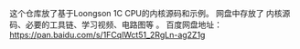 这个仓库放了基于Loongson 1C CPU的内核源码和示例。
网盘中存放了 内核源码、必要的工具链、学习视频、电路图等 。
百度网盘地址：https://pan.baidu.com/s/1FCqlWct51_2RgLn-ag2Z1g
